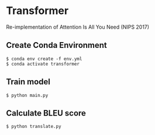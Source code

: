 # Transformer
Re-implementation of Attention Is All You Need (NIPS 2017)

## Create Conda Environment
```
$ conda env create -f env.yml
$ conda activate transformer
```

## Train model
```
$ python main.py
```

## Calculate BLEU score
```
$ python translate.py
```
